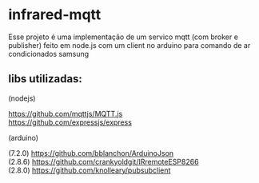 # infrared-mqtt

Esse projeto é uma implementação de um servico mqtt (com broker e publisher) feito em node.js com um client no arduino para comando de ar condicionados samsung

## libs utilizadas: 

(nodejs)

https://github.com/mqttjs/MQTT.js </br>
https://github.com/expressjs/express </br>

(arduino)

(7.2.0) https://github.com/bblanchon/ArduinoJson </br>
(2.8.6) https://github.com/crankyoldgit/IRremoteESP8266 </br>
(2.8.0) https://github.com/knolleary/pubsubclient </br>
